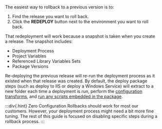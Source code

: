 The easiest way to rollback to a previous version is to:

1. Find the release you want to roll back.
2. Click the **REDEPLOY** button next to the environment you want to roll back.

That redeployment will work because a snapshot is taken when you create a release.  The snapshot includes:

- Deployment Process
- Project Variables
- Referenced Library Variables Sets
- Package Versions

Re-deploying the previous release will re-run the deployment process as it existed when that release was created.  By default, the deploy package steps (such as deploy to IIS or deploy a Windows Service) will extract to a new folder each time a deployment is run, perform the [configuration transforms](/docs/projects/steps/configuration-features/structured-configuration-variables-feature/), and [run any scripts embedded in the package](/docs/deployments/custom-scripts/scripts-in-packages).  

:::div{.hint}
Zero Configuration Rollbacks should work for most our customers.  However, your deployment process might need a bit more fine tuning.  The rest of this guide is focused on disabling specific steps during a rollback process.
:::